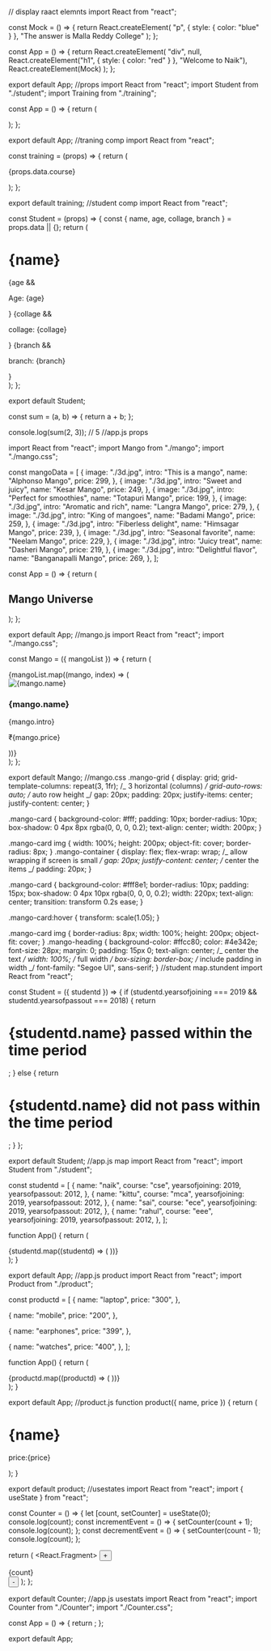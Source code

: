 // display raact elemnts
import React from "react";

const Mock = () => {
return React.createElement(
"p",
{ style: { color: "blue" } },
"The answer is Malla Reddy College"
);
};

const App = () => {
return React.createElement(
"div",
null,
React.createElement("h1", { style: { color: "red" } }, "Welcome to Naik"),
React.createElement(Mock)
);
};

export default App;
//props
import React from "react";
import Student from "./student";
import Training from "./training";

const App = () => {
return (

<div>
<Student data={{ name: "narasimha" }} />
<Student
data={{ name: "naik", age: "20", collage: "mrcet", branch: "cse-G" }}
/>
<Training data={{ course: "full stack developer" }} />
</div>
);
};

export default App;
//traning comp
import React from "react";

const training = (props) => {
return (

<div>
<p>{props.data.course}</p>
</div>
);
};

export default training;
//student comp
import React from "react";

const Student = (props) => {
const { name, age, collage, branch } = props.data || {};
return (

<div>
<h1>{name}</h1>
{age && <p>Age: {age}</p>}
{collage && <p>collage: {collage}</p>}
{branch && <p>branch: {branch}</p>}
</div>
);
};

export default Student;

const sum = (a, b) => {
return a + b;
};

console.log(sum(2, 3)); // 5
//app.js props

import React from "react";
import Mango from "./mango";
import "./mango.css";

const mangoData = [
{
image: "./3d.jpg",
intro: "This is a mango",
name: "Alphonso Mango",
price: 299,
},
{
image: "./3d.jpg",
intro: "Sweet and juicy",
name: "Kesar Mango",
price: 249,
},
{
image: "./3d.jpg",
intro: "Perfect for smoothies",
name: "Totapuri Mango",
price: 199,
},
{
image: "./3d.jpg",
intro: "Aromatic and rich",
name: "Langra Mango",
price: 279,
},
{
image: "./3d.jpg",
intro: "King of mangoes",
name: "Badami Mango",
price: 259,
},
{
image: "./3d.jpg",
intro: "Fiberless delight",
name: "Himsagar Mango",
price: 239,
},
{
image: "./3d.jpg",
intro: "Seasonal favorite",
name: "Neelam Mango",
price: 229,
},
{
image: "./3d.jpg",
intro: "Juicy treat",
name: "Dasheri Mango",
price: 219,
},
{
image: "./3d.jpg",
intro: "Delightful flavor",
name: "Banganapalli Mango",
price: 269,
},
];

const App = () => {
return (

<div>
<h2 className="mango-heading">Mango Universe</h2>
<Mango mangoList={mangoData} />
</div>
);
};

export default App;
//mango.js
import React from "react";
import "./mango.css";

const Mango = ({ mangoList }) => {
return (

<div className="mango-grid">
{mangoList.map((mango, index) => (
<div className="mango-card" key={index}>
<img src={mango.image} alt={mango.name} />
<h3>{mango.name}</h3>
<p>{mango.intro}</p>
<p>₹{mango.price}</p>
</div>
))}
</div>
);
};

export default Mango;
//mango.css
.mango-grid {
display: grid;
grid-template-columns: repeat(3, 1fr); /_ 3 horizontal (columns) _/
grid-auto-rows: auto; /_ auto row height _/
gap: 20px;
padding: 20px;
justify-items: center;
justify-content: center;
}

.mango-card {
background-color: #fff;
padding: 10px;
border-radius: 10px;
box-shadow: 0 4px 8px rgba(0, 0, 0, 0.2);
text-align: center;
width: 200px;
}

.mango-card img {
width: 100%;
height: 200px;
object-fit: cover;
border-radius: 8px;
}
.mango-container {
display: flex;
flex-wrap: wrap; /_ allow wrapping if screen is small _/
gap: 20px;
justify-content: center; /_ center the items _/
padding: 20px;
}

.mango-card {
background-color: #fff8e1;
border-radius: 10px;
padding: 15px;
box-shadow: 0 4px 10px rgba(0, 0, 0, 0.2);
width: 220px;
text-align: center;
transition: transform 0.2s ease;
}

.mango-card:hover {
transform: scale(1.05);
}

.mango-card img {
border-radius: 8px;
width: 100%;
height: 200px;
object-fit: cover;
}
.mango-heading {
background-color: #ffcc80;
color: #4e342e;
font-size: 28px;
margin: 0;
padding: 15px 0;
text-align: center; /_ center the text _/
width: 100%; /_ full width _/
box-sizing: border-box; /_ include padding in width _/
font-family: "Segoe UI", sans-serif;
}
//student map.stundent
import React from "react";

const Student = ({ studentd }) => {
if (studentd.yearsofjoining === 2019 && studentd.yearsofpassout === 2018) {
return <h1>{studentd.name} passed within the time period</h1>;
} else {
return <h1>{studentd.name} did not pass within the time period</h1>;
}
};

export default Student;
//app.js map
import React from "react";
import Student from "./student";

const studentd = [
{
name: "naik",
course: "cse",
yearsofjoining: 2019,
yearsofpassout: 2012,
},
{
name: "kittu",
course: "mca",
yearsofjoining: 2019,
yearsofpassout: 2012,
},
{
name: "sai",
course: "ece",
yearsofjoining: 2019,
yearsofpassout: 2012,
},
{
name: "rahul",
course: "eee",
yearsofjoining: 2019,
yearsofpassout: 2012,
},
];

function App() {
return (

<div>
{studentd.map((studentd) => (
<Student studentd={studentd} />
))}
</div>
);
}

export default App;
//app.js product
import React from "react";
import Product from "./product";

const productd = [
{
name: "laptop",
price: "300",
},

{
name: "mobile",
price: "200",
},

{
name: "earphones",
price: "399",
},

{
name: "watches",
price: "400",
},
];

function App() {
return (

<div>
{productd.map((productd) => (
<Product name={productd.name} price={productd.price} />
))}
</div>
);
}

export default App;
//product.js
function product({ name, price }) {
return (

<div>
<h1>{name}</h1>
<p>price:{price}</p>
</div>
);
}

export default product;
//usestates
import React from "react";
import { useState } from "react";

const Counter = () => {
let [count, setCounter] = useState(0);
console.log(count);
const incrementEvent = () => {
setCounter(count + 1);
console.log(count);
};
const decrementEvent = () => {
setCounter(count - 1);
console.log(count);
};

return (
<React.Fragment>
<button onClick={incrementEvent}>+</button>

<div id="root">{count}</div>
<button onClick={decrementEvent}>-</button>
</React.Fragment>
);
};

export default Counter;
//app.js usestats
import React from "react";
import Counter from "./Counter";
import "./Counter.css";

const App = () => {
return <Counter />;
};

export default App;
